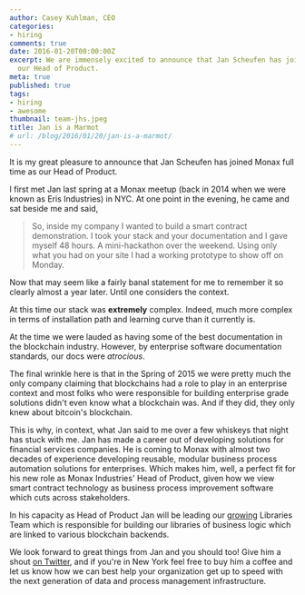 ```yaml
---
author: Casey Kuhlman, CEO
categories:
- hiring
comments: true
date: 2016-01-20T00:00:00Z
excerpt: We are immensely excited to announce that Jan Scheufen has joined Monax Industries as
  our Head of Product.
meta: true
published: true
tags:
- hiring
- awesome
thumbnail: team-jhs.jpeg
title: Jan is a Marmot
# url: /blog/2016/01/20/jan-is-a-marmot/
---
```


It is my great pleasure to announce that Jan Scheufen has joined Monax full time as our Head of Product.

I first met Jan last spring at a Monax meetup (back in 2014 when we were known as Eris Industries) in NYC. At one point in the evening, he came and sat beside me and said,

> So, inside my company I wanted to build a smart contract demonstration. I took your stack and your documentation and I gave myself 48 hours. A mini-hackathon over the weekend. Using only what you had on your site I had a working prototype to show off on Monday.

Now that may seem like a fairly banal statement for me to remember it so clearly almost a year later. Until one considers the context.

At this time our stack was **extremely** complex. Indeed, much more complex in terms of installation path and learning curve than it currently is.

At the time we were lauded as having some of the best documentation in the blockchain industry. However, by enterprise software documentation standards, our docs were *atrocious*.

The final wrinkle here is that in the Spring of 2015 we were pretty much the only company claiming that blockchains had a role to play in an enterprise context and most folks who were responsible for building enterprise grade solutions didn't even know what a blockchain was. And if they did, they only knew about bitcoin's blockchain.

This is why, in context, what Jan said to me over a few whiskeys that night has stuck with me. Jan has made a career out of developing solutions for financial services companies. He is coming to Monax with almost two decades of experience developing reusable, modular business process automation solutions for enterprises. Which makes him, well, a perfect fit for his new role as Monax Industries' Head of Product, given how we view smart contract technology as business process improvement software which cuts across stakeholders.

In his capacity as Head of Product Jan will be leading our [growing](/about/jobs/) Libraries Team which is responsible for building our libraries of business logic which are linked to various blockchain backends.

We look forward to great things from Jan and you should too! Give him a shout [on Twitter](https://twitter.com/jhscheufen), and if you're in New York feel free to buy him a coffee and let us know how we can best help your organization get up to speed with the next generation of data and process management infrastructure.
